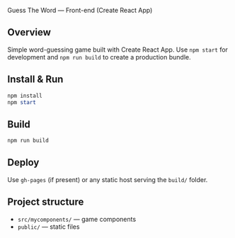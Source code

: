 Guess The Word — Front-end (Create React App)

## Overview

Simple word-guessing game built with Create React App. Use `npm start` for development and `npm run build` to create a production bundle.

## Install & Run

```powershell
npm install
npm start
```

## Build

```powershell
npm run build
```

## Deploy

Use `gh-pages` (if present) or any static host serving the `build/` folder.

## Project structure

- `src/mycomponents/` — game components
- `public/` — static files
